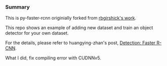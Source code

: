 ### Summary

This is py-faster-rcnn originially forked from  [rbgirshick's work](https://github.com/rbgirshick/py-faster-rcnn). 


This repo shows an example of adding new dataset and train an object detector for your own dataset.

For the details, please refer to huangying-zhan's post, [Detection: Faster  R-CNN](https://huangying-zhan.github.io/2016/09/22/detection-faster-rcnn.html).

What I did, fix compiling error with CUDNNv5.

